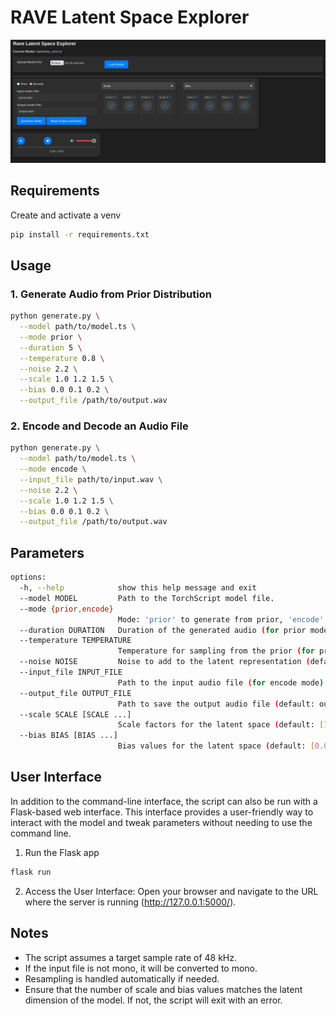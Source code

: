 # RAVE Latent Space Explorer

![RAVE Latent Space Explorer](./demo/screenshot.png)

## Requirements

Create and activate a venv

```bash
pip install -r requirements.txt
```

## Usage

### 1. Generate Audio from Prior Distribution

```bash
python generate.py \
  --model path/to/model.ts \
  --mode prior \
  --duration 5 \
  --temperature 0.8 \
  --noise 2.2 \
  --scale 1.0 1.2 1.5 \
  --bias 0.0 0.1 0.2 \
  --output_file /path/to/output.wav
```

### 2. Encode and Decode an Audio File

```bash
python generate.py \
  --model path/to/model.ts \
  --mode encode \
  --input_file path/to/input.wav \
  --noise 2.2 \
  --scale 1.0 1.2 1.5 \
  --bias 0.0 0.1 0.2 \
  --output_file /path/to/output.wav
```

## Parameters

```bash
options:
  -h, --help            show this help message and exit
  --model MODEL         Path to the TorchScript model file.
  --mode {prior,encode}
                        Mode: 'prior' to generate from prior, 'encode' to encode/decode an audio file.
  --duration DURATION   Duration of the generated audio (for prior mode, default: 3.0).
  --temperature TEMPERATURE
                        Temperature for sampling from the prior (for prior mode, default: 1.0).
  --noise NOISE         Noise to add to the latent representation (default: 0.0).
  --input_file INPUT_FILE
                        Path to the input audio file (for encode mode).
  --output_file OUTPUT_FILE
                        Path to save the output audio file (default: output.wav).
  --scale SCALE [SCALE ...]
                        Scale factors for the latent space (default: [1.0] * latent_size).
  --bias BIAS [BIAS ...]
                        Bias values for the latent space (default: [0.0] * latent_size).
```


## User Interface

In addition to the command-line interface, the script can also be run
with a Flask-based web interface. This interface provides a user-friendly way
to interact with the model and tweak parameters without needing to use the
command line.

1. Run the Flask app

```bash
flask run
```

2. Access the User Interface: Open your browser and navigate to the URL where the server is running (http://127.0.0.1:5000/). 

## Notes

- The script assumes a target sample rate of 48 kHz.
- If the input file is not mono, it will be converted to mono.
- Resampling is handled automatically if needed.
- Ensure that the number of scale and bias values matches the latent dimension of the model. If not, the script will exit with an error.
